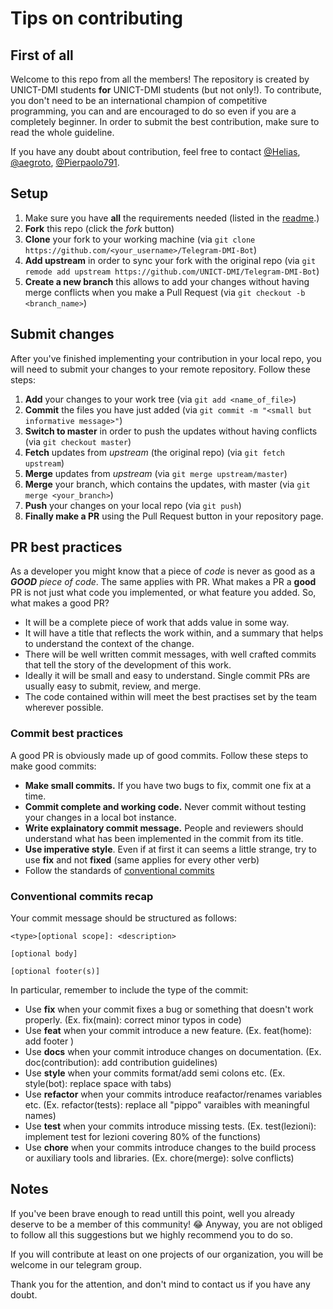 # Tips on contributing

## First of all

Welcome to this repo from all the members! The repository is created by UNICT-DMI students **for** UNICT-DMI students (but not only!).
To contribute, you don't need to be an international champion of competitive programming, you can and are encouraged to do so even if you are a completely beginner.
In order to submit the best contribution, make sure to read the whole guideline.

If you have any doubt about contribution, feel free to contact [@Helias](https://t.me/Helias), [@aegroto](https://t.me/aegroto), [@Pierpaolo791](https://t.me/Pierpaolo791).

## Setup

1. Make sure you have **all** the requirements needed (listed in the [readme](README.md).)
2. **Fork** this repo (click the _fork_ button)
3. **Clone** your fork to your working machine (via `git clone https://github.com/<your_username>/Telegram-DMI-Bot`)
4. **Add upstream** in order to sync your fork with the original repo (via `git remode add upstream https://github.com/UNICT-DMI/Telegram-DMI-Bot`)
5. **Create a new branch** this allows to add your changes without having merge conflicts when you make a Pull Request (via `git checkout -b <branch_name>`)

## Submit changes

After you've finished implementing your contribution in your local repo, you will need to submit your changes to your remote repository. Follow these steps:

1. **Add** your changes to your work tree (via `git add <name_of_file>`)
2. **Commit** the files you have just added (via `git commit -m "<small but informative message>"`)
3. **Switch to master** in order to push the updates without having conflicts (via `git checkout master`)
4. **Fetch** updates from _upstream_ (the original repo) (via `git fetch upstream`)
4. **Merge** updates from _upstream_ (via `git merge upstream/master`)
5. **Merge** your branch, which contains the updates, with master (via `git merge <your_branch>`)
6. **Push** your changes on your local repo (via `git push`)
7. **Finally make a PR** using the Pull Request button in your repository page.

## PR best practices

As a developer you might know that a piece of _code_ is never as good as a _**GOOD** piece of code_. The same applies with PR.
What makes a PR a **good** PR is not just what code you implemented, or what feature you added. So, what makes a good PR?

* It will be a complete piece of work that adds value in some way.
* It will have a title that reflects the work within, and a summary that helps to understand the context of the change.
* There will be well written commit messages, with well crafted commits that tell the story of the development of this work.
* Ideally it will be small and easy to understand. Single commit PRs are usually easy to submit, review, and merge.
* The code contained within will meet the best practises set by the team wherever possible.

### Commit best practices

A good PR is obviously made up of good commits. Follow these steps to make good commits:

* **Make small commits.** If you have two bugs to fix, commit one fix at a time.
* **Commit complete and working code.** Never commit without testing your changes in a local bot instance.
* **Write explainatory commit message.** People and reviewers should understand what has been implemented in the commit from its title.
* **Use imperative style**. Even if at first it can seems a little strange, try to use **fix** and not **fixed** (same applies for every other verb)
* Follow the standards of [conventional commits](https://www.conventionalcommits.org/en/v1.0.0/)

### Conventional commits recap

Your commit message should be structured as follows:

```
<type>[optional scope]: <description>

[optional body]

[optional footer(s)]
```

In particular, remember to include the type of the commit:

* Use **fix** when your commit fixes a bug or something that doesn't work properly. (Ex. fix(main): correct minor typos in code)
* Use **feat** when your commit introduce a new feature. (Ex. feat(home): add footer )
* Use **docs** when your commit introduce changes on documentation. (Ex. doc(contribution): add contribution guidelines)
* Use **style** when your commits format/add semi colons etc. (Ex. style(bot): replace space with tabs)
* Use **refactor** when your commits introduce reafactor/renames variables etc. (Ex. refactor(tests): replace all "pippo" varaibles with meaningful names)
* Use **test** when your commits introduce missing tests. (Ex. test(lezioni): implement test for lezioni covering 80% of the functions)
* Use **chore** when your commits introduce changes to the build process or auxiliary tools and libraries. (Ex. chore(merge): solve conflicts)

## Notes

If you've been brave enough to read untill this point, well you already deserve to be a member of this community! 😂
Anyway, you are not obliged to follow all this suggestions but we highly recommend you to do so.

If you will contribute at least on one projects of our organization, you will be welcome in our telegram group.

Thank you for the attention, and don't mind to contact us if you have any doubt.